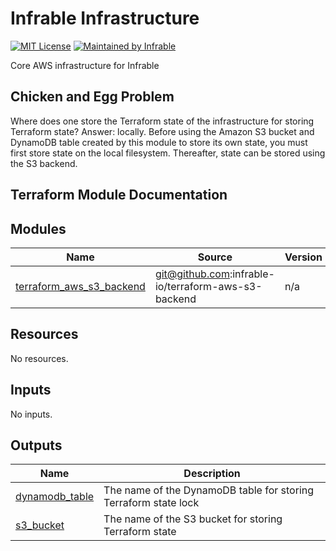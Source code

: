 # Infrable Infrastructure

[![MIT License](https://img.shields.io/badge/License-MIT-blue.svg)](https://github.com/infrable-io/infrable-io-infrastructure/blob/master/LICENSE)
[![Maintained by Infrable](https://img.shields.io/badge/Maintained%20by-Infrable-000000)](https://infrable.io)

Core AWS infrastructure for Infrable

## Chicken and Egg Problem

Where does one store the Terraform state of the infrastructure for storing Terraform state? Answer: locally. Before using the Amazon S3 bucket and DynamoDB table created by this module to store its own state, you must first store state on the local filesystem. Thereafter, state can be stored using the S3 backend.

## Terraform Module Documentation

<!-- BEGIN_TF_DOCS -->
## Modules

| Name | Source | Version |
|------|--------|---------|
| <a name="module_terraform_aws_s3_backend"></a> [terraform\_aws\_s3\_backend](#module\_terraform\_aws\_s3\_backend) | git@github.com:infrable-io/terraform-aws-s3-backend | n/a |

## Resources

No resources.

## Inputs

No inputs.

## Outputs

| Name | Description |
|------|-------------|
| <a name="output_dynamodb_table"></a> [dynamodb\_table](#output\_dynamodb\_table) | The name of the DynamoDB table for storing Terraform state lock |
| <a name="output_s3_bucket"></a> [s3\_bucket](#output\_s3\_bucket) | The name of the S3 bucket for storing Terraform state |
<!-- END_TF_DOCS -->

